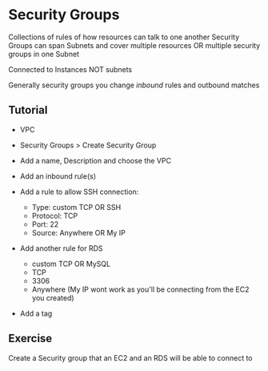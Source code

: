 # Security Groups

Collections of rules of how resources can talk to one another
Security Groups can span Subnets and cover multiple resources
OR multiple security groups in one Subnet

Connected to Instances NOT subnets

Generally security groups you change *inbound* rules and outbound matches

## Tutorial

- VPC
- Security Groups > Create Security Group
- Add a name, Description and choose the VPC
- Add an inbound rule(s)
- Add a rule to allow SSH connection:
    - Type: custom TCP OR SSH
    - Protocol: TCP
    - Port: 22
    - Source: Anywhere OR My IP

- Add another rule for RDS
    - custom TCP OR MySQL
    - TCP
    - 3306
    - Anywhere (My IP wont work as you'll be connecting from the EC2 you created)
- Add a tag

## Exercise 
Create a Security group that an EC2 and an RDS will be able to connect to

